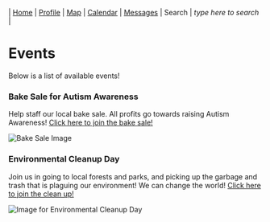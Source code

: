 | [Home](https://pdc1601.github.io/SWEN-101-Group1/) | [Profile](https://pdc1601.github.io/SWEN-101-Group1/profile) | [Map](https://pdc1601.github.io/SWEN-101-Group1/map) | [Calendar](https://pdc1601.github.io/SWEN-101-Group1/calendar) | [Messages](https://pdc1601.github.io/SWEN-101-Group1/messages) | Search | *type here to search* |

# Events

Below is a list of available events!

### Bake Sale for Autism Awareness

Help staff our local bake sale. All profits go towards raising Autism Awareness!
[Click here to join the bake sale!](https://pdc1601.github.io/SWEN-101-Group1/bakery_sale)

![Bake Sale Image](https://www.classicbakery.net/wp-content/uploads/2014/04/DRP_9603-1200x600.jpg)

### Environmental Cleanup Day

Join us in going to local forests and parks, and picking up the garbage and trash that is plaguing our environment! We can change the world!
[Click here to join the clean up!](https://github.com/pdc1601/SWEN-101-Group1/blob/master/environment.md)


![Image for Environmental Cleanup Day](https://dingo.care2.com/pictures/petition_images/petition/670/701430-1525768131-wide.jpg)
